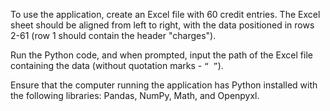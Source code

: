 To use the application, create an Excel file with 60 credit entries. The Excel sheet should be aligned from left to right, with the data positioned in rows 2-61 (row 1 should contain the header "charges").

Run the Python code, and when prompted, input the path of the Excel file containing the data (without quotation marks - `“ ”`).

Ensure that the computer running the application has Python installed with the following libraries: Pandas, NumPy, Math, and Openpyxl.
